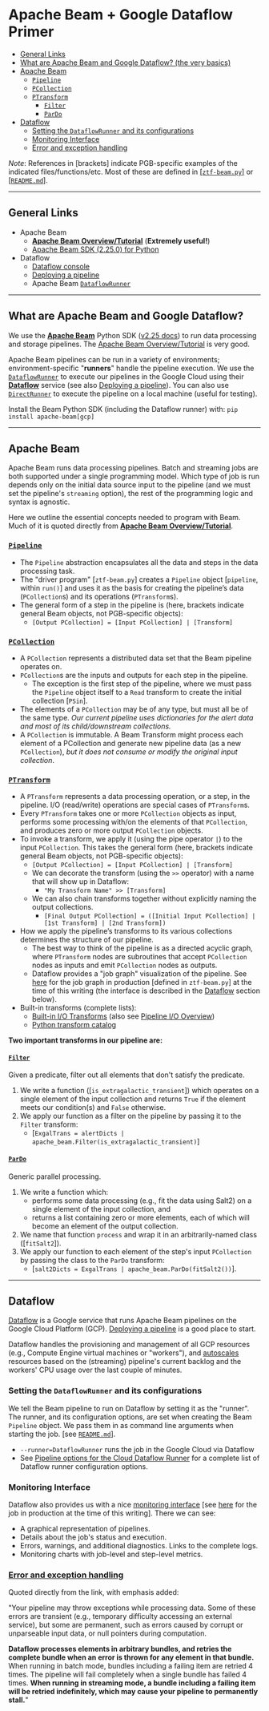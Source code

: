 # Apache Beam + Google Dataflow Primer

- [General Links](#general-links)
- [What are Apache Beam and Google Dataflow? (the very basics)](#what-are-apache-beam-and-google-dataflow)
- [Apache Beam](#apache-beam)
    - [`Pipeline`](#pipeline)
    - [`PCollection`](#pcollection)
    - [`PTransform`](#ptransform)
        - [`Filter`](#filter)
        - [`ParDo`](#pardo)  
- [Dataflow](#dataflow)
    - [Setting the `DataflowRunner` and its configurations](#setting-the-dataflowrunner-and-its-configurations)
    - [Monitoring Interface](#monitoring-interface)
    - [Error and exception handling](#error-and-exception-handling)


_Note_: References in [brackets] indicate PGB-specific examples of the indicated files/functions/etc. Most of these are defined in [[`ztf-beam.py`]](./ztf-beam.py) or [[`README.md`]](./README.md).


---
## General Links
- Apache Beam
    - [__Apache Beam Overview/Tutorial__](https://beam.apache.org/documentation/programming-guide/) (__Extremely useful!__)
    - [Apache Beam SDK (2.25.0) for Python](https://beam.apache.org/releases/pydoc/2.25.0/)
- Dataflow
    - [Dataflow console](https://console.cloud.google.com/dataflow/jobs?project=ardent-cycling-243415)
    - [Deploying a pipeline](https://cloud.google.com/dataflow/docs/guides/deploying-a-pipeline)
    - Apache Beam [`DataflowRunner`](https://beam.apache.org/documentation/runners/dataflow/)

---
## What are Apache Beam and Google Dataflow?
<!-- fs -->
We use the [__Apache Beam__](https://beam.apache.org/) Python SDK ([v2.25 docs](https://beam.apache.org/releases/pydoc/2.25.0/)) to run data processing and storage pipelines.
The [Apache Beam Overview/Tutorial](https://beam.apache.org/documentation/programming-guide/) is very good.

Apache Beam pipelines can be run in a variety of environments; environment-specific "__runners__" handle the pipeline execution.
We use the [`DataflowRunner`](https://beam.apache.org/documentation/runners/dataflow/) to execute our pipelines in the Google Cloud using their [__Dataflow__](https://cloud.google.com/dataflow) service
(see also [Deploying a pipeline](https://cloud.google.com/dataflow/docs/guides/deploying-a-pipeline)).
You can also use [`DirectRunner`](https://beam.apache.org/documentation/runners/direct/) to execute the pipeline on a local machine (useful for testing).
<!-- fe What are Apache Beam and Google Dataflow? -->

Install the Beam Python SDK (including the Dataflow runner) with:
`pip install apache-beam[gcp]`

---
## Apache Beam
<!-- fs -->
Apache Beam runs data processing pipelines.
Batch and streaming jobs are both supported under a single programming model.
Which type of job is run depends only on the initial data source input to the pipeline (and we must set the pipeline's `streaming` option), the rest of the programming logic and syntax is agnostic.

Here we outline the essential concepts needed to program with Beam.
Much of it is quoted directly from [__Apache Beam Overview/Tutorial__](https://beam.apache.org/documentation/programming-guide/).

### [`Pipeline`](https://beam.apache.org/documentation/programming-guide/#creating-a-pipeline)
- The `Pipeline` abstraction encapsulates all the data and steps in the data processing task.
- The "driver program" [`ztf-beam.py`] creates a `Pipeline` object [`pipeline`, within `run()`] and uses it as the basis for creating the pipeline’s data (`PCollection`s) and its operations (`PTransform`s).
- The general form of a step in the pipeline is (here, brackets indicate general Beam objects, not PGB-specific objects):
    - `[Output PCollection] = [Input PCollection] | [Transform]`

### [`PCollection`](https://beam.apache.org/documentation/programming-guide/#pcollections)
- A `PCollection` represents a distributed data set that the Beam pipeline operates on.
- `PCollection`s are the inputs and outputs for each step in the pipeline.
    - The exception is the first step of the pipeline, where we must pass the `Pipeline` object itself to a `Read` transform to create the initial collection [`PSin`].
- The elements of a `PCollection` may be of any type, but must all be of the same type.
_Our current pipeline uses dictionaries for the alert data and most of its child/downstream collections._
- A `PCollection` is immutable. A Beam Transform might process each element of a PCollection and generate new pipeline data (as a new `PCollection`), _but it does not consume or modify the original input collection_.

### [`PTransform`](https://beam.apache.org/documentation/programming-guide/#transforms)
- A `PTransform` represents a data processing operation, or a step, in the pipeline. I/O (read/write) operations are special cases of `PTransform`s.
- Every `PTransform` takes one or more `PCollection` objects as input, performs some processing with/on the elements of that `PCollection`, and produces zero or more output `PCollection` objects.
- To invoke a transform, we apply it (using the pipe operator `|`) to the input `PCollection`.
This takes the general form (here, brackets indicate general Beam objects, not PGB-specific objects):
    - `[Output PCollection] = [Input PCollection] | [Transform]`
    - We can decorate the transform (using the `>>` operator) with a name that will show up in Dataflow:
        - `"My Transform Name" >> [Transform]`
    - We can also chain transforms together without explicitly naming the output collections.
        - `[Final Output PCollection] = ([Initial Input PCollection] | [1st Transform] | [2nd Transform])`
- How we apply the pipeline’s transforms to its various collections determines the structure of our pipeline.
    - The best way to think of the pipeline is as a directed acyclic graph, where `PTransform` nodes are subroutines that accept `PCollection` nodes as inputs and emit `PCollection` nodes as outputs.
    - Dataflow provides a "job graph" visualization of the pipeline. See [here](https://console.cloud.google.com/dataflow/jobs/us-central1/2020-12-29_19_40_47-16278669788044201622?pageState=%28%22dfTime%22:%28%22s%22:%222020-12-30T14:04:49.951Z%22,%22e%22:%222020-12-30T20:04:49.951Z%22%29%29&project=ardent-cycling-243415) for the job graph in production [defined in `ztf-beam.py`] at the time of this writing (the interface is described in the [Dataflow](#dataflow) section below).
- Built-in transforms (complete lists):
    - [Built-in I/O Transforms](https://beam.apache.org/documentation/io/built-in/) (also see [Pipeline I/O Overview](https://beam.apache.org/documentation/programming-guide/#pipeline-io))
    - [Python transform catalog](https://beam.apache.org/documentation/transforms/python/overview/)

__Two important transforms in our pipeline are:__

#### [`Filter`](https://beam.apache.org/documentation/transforms/python/elementwise/filter/)
Given a predicate, filter out all elements that don't satisfy the predicate.
1. We write a function ([`is_extragalactic_transient`]) which operates on a single element of the input collection and returns `True` if the element meets our condition(s) and `False` otherwise.
2. We apply our function as a filter on the pipeline by passing it to the `Filter` transform:
    - [`ExgalTrans = alertDicts | apache_beam.Filter(is_extragalactic_transient)`]

#### [`ParDo`](https://beam.apache.org/documentation/programming-guide/#pardo)
Generic parallel processing.
1. We write a function which:
    - performs some data processing (e.g., fit the data using Salt2) on a single element of the input collection, and
    - returns a list containing zero or more elements, each of which will become an element of the output collection.
2. We name that function `process` and wrap it in an arbitrarily-named class ([`fitSalt2`]).
3. We apply our function to each element of the step's input `PCollection` by passing the class to the `ParDo` transform:
    - [`salt2Dicts = ExgalTrans | apache_beam.ParDo(fitSalt2())`].

<!-- fe Apache Beam -->

---
## Dataflow
<!-- fs -->
[Dataflow](https://cloud.google.com/dataflow) is a Google service that runs Apache Beam pipelines on the Google Cloud Platform (GCP). [Deploying a pipeline](https://cloud.google.com/dataflow/docs/guides/deploying-a-pipeline) is a good place to start.

Dataflow handles the provisioning and management of all GCP resources (e.g., Compute Engine virtual machines or "workers"), and [autoscales](https://cloud.google.com/dataflow/docs/guides/deploying-a-pipeline#autoscaling) resources based on the (streaming) pipeline's current backlog and the workers' CPU usage over the last couple of minutes.

### Setting the `DataflowRunner` and its configurations
We tell the Beam pipeline to run on Dataflow by setting it as the "runner".
The runner, and its configuration options, are set when creating the Beam `Pipeline` object.
We pass them in as command line arguments when starting the job.
[see [`README.md`](./README.md)].
- `--runner=DataflowRunner` runs the job in the Google Cloud via Dataflow
- See [Pipeline options for the Cloud Dataflow Runner](https://beam.apache.org/documentation/runners/dataflow/#pipeline-options) for a complete list of Dataflow runner configuration options.

### Monitoring Interface
Dataflow also provides us with a nice [monitoring interface](https://cloud.google.com/dataflow/docs/guides/using-monitoring-intf) [see [here](https://console.cloud.google.com/dataflow/jobs/us-central1/2020-12-29_19_40_47-16278669788044201622?pageState=%28%22dfTime%22:%28%22s%22:%222020-12-30T14:04:49.951Z%22,%22e%22:%222020-12-30T20:04:49.951Z%22%29%29&project=ardent-cycling-243415) for the job in production at the time of this writing]. There we can see:
- A graphical representation of pipelines.
- Details about the job's status and execution.
- Errors, warnings, and additional diagnostics. Links to the complete logs.
- Monitoring charts with job-level and step-level metrics.

### [Error and exception handling](https://cloud.google.com/dataflow/docs/guides/deploying-a-pipeline#error-and-exception-handling)
Quoted directly from the link, with emphasis added:

"Your pipeline may throw exceptions while processing data. Some of these errors are transient (e.g., temporary difficulty accessing an external service), but some are permanent, such as errors caused by corrupt or unparseable input data, or null pointers during computation.

__Dataflow processes elements in arbitrary bundles, and retries the complete bundle when an error is thrown for any element in that bundle.__ When running in batch mode, bundles including a failing item are retried 4 times. The pipeline will fail completely when a single bundle has failed 4 times. __When running in streaming mode, a bundle including a failing item will be retried indefinitely, which may cause your pipeline to permanently stall.__"

<!-- fe Dataflow -->
